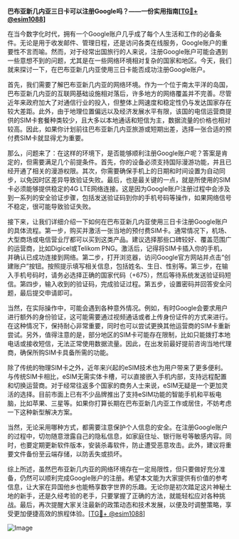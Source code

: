 **巴布亚新几内亚三日卡可以注册Google吗？——一份实用指南[[TG💪+ @esim1088](https://t.me/s/esim1088)]**

在当今数字化时代，拥有一个Google账户几乎成了每个人生活和工作的必备条件。无论是用于收发邮件、管理日程，还是访问各类在线服务，Google账户的重要性不言而喻。然而，对于经常出国旅行的人来说，注册Google账户可能会遇到一些意想不到的问题，尤其是在一些网络环境相对复杂的国家和地区。今天，我们就来探讨一下，在巴布亚新几内亚使用三日卡能否成功注册Google账户。

首先，我们需要了解巴布亚新几内亚的网络环境。作为一个位于南太平洋的岛国，巴布亚新几内亚的互联网基础设施相对落后，许多地方的网络覆盖并不完善。尽管近年来政府加大了对通信行业的投入，但整体上网速度和稳定性仍与发达国家存在较大差距。此外，由于地理位置偏远以及经济发展水平有限，该国的电信运营商提供的SIM卡套餐种类较少，且大多以本地通话和短信为主，数据流量的价格也相对较高。因此，如果你计划前往巴布亚新几内亚旅游或短期出差，选择一张合适的预付费SIM卡就显得尤为重要。

那么，问题来了：在这样的环境下，是否能够顺利注册Google账户呢？答案是肯定的，但需要满足几个前提条件。首先，你的设备必须支持国际漫游功能，并且已经开通了相关的漫游权限。其次，你需要确保手机上的日期和时间设置为自动同步，以免因时区差异导致验证失败。最后，也是最关键的一点，就是所使用的SIM卡必须能够提供稳定的4G LTE网络连接。这是因为Google账户注册过程中会涉及到一系列的安全验证步骤，包括发送验证码到你的手机号码等操作，如果网络信号不稳定，很可能导致验证失败。

接下来，让我们详细介绍一下如何在巴布亚新几内亚使用三日卡注册Google账户的具体流程。第一步，购买并激活一张当地的预付费SIM卡。通常情况下，机场、大型商场或电信营业厅都可以买到这类产品。建议选择那些口碑较好、覆盖范围广的运营商，比如Digicel或Telikom PNG。激活后，记得将SIM卡插入你的手机，并确认已成功连接到网络。第二步，打开浏览器，访问Google官方网站并点击“创建账户”按钮。按照提示填写相关信息，包括姓名、生日、性别等。第三步，在输入手机号码时，请务必选择正确的国家代码（+675），然后等待系统发送验证码短信。第四步，输入收到的验证码，完成验证过程。第五步，设置密码并回答安全问题，最后提交申请即可。

当然，在实际操作中，可能会遇到各种意外情况。例如，有时Google会要求用户进行额外的身份验证，这可能需要通过视频通话或者上传身份证件的方式来进行。在这种情况下，保持耐心非常重要，同时也可以尝试更换其他运营商的SIM卡重新尝试。另外，值得注意的是，部分地区的SIM卡可能存在限制，比如只能拨打本地电话或接收短信，无法正常使用数据流量。因此，在出发前最好提前咨询当地代理商，确保所购SIM卡具备所需的功能。

除了传统的物理SIM卡之外，近年来兴起的eSIM技术也为用户带来了更多便利。与传统SIM卡相比，eSIM无需实体卡槽，可以直接嵌入手机内部，支持远程配置和切换运营商。对于经常往返多个国家的商务人士来说，eSIM无疑是一个更加灵活的选择。目前市面上已有不少品牌推出了支持eSIM功能的智能手机和平板电脑，比如苹果、三星等。如果你打算长期在巴布亚新几内亚工作或居住，不妨考虑一下这种新型解决方案。

当然，无论采用哪种方式，都需要注意保护个人信息的安全。在注册Google账户的过程中，切勿随意泄露自己的隐私信息，如家庭住址、银行账号等敏感内容。同时，也要定期更新软件版本，安装杀毒软件，防止遭受恶意攻击。此外，建议将重要文件备份至云端存储，以防丢失或损坏。

综上所述，虽然巴布亚新几内亚的网络环境存在一定局限性，但只要做好充分准备，仍然可以顺利完成Google账户的注册。希望本文能为大家提供有价值的参考信息，让大家在异国他乡也能畅享数字世界的乐趣。无论你是初次踏足这片神秘土地的新手，还是久经考验的老手，只要掌握了正确的方法，就能轻松应对各种挑战。最后，再次提醒大家关注最新的政策动态和技术发展，以便及时调整策略，享受更加便捷高效的旅程体验。[[TG💪+ @esim1088](https://t.me/s/esim1088)]

![Image](https://i.postimg.cc/4NQfJmqS/Snipaste-2025-05-13-00-14-12.png)